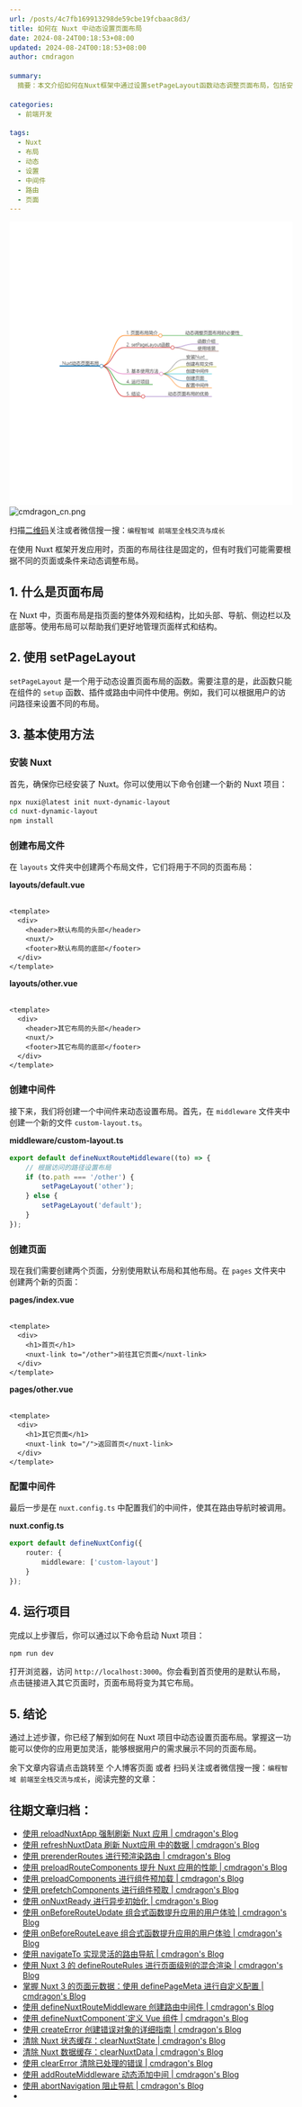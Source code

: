```yaml
---
url: /posts/4c7fb169913298de59cbe19fcbaac8d3/
title: 如何在 Nuxt 中动态设置页面布局
date: 2024-08-24T00:18:53+08:00
updated: 2024-08-24T00:18:53+08:00
author: cmdragon

summary:
  摘要：本文介绍如何在Nuxt框架中通过设置setPageLayout函数动态调整页面布局，包括安装Nuxt、创建不同布局文件及中间件，并通过示例演示如何根据不同路径设置相应布局。

categories:
  - 前端开发

tags:
  - Nuxt
  - 布局
  - 动态
  - 设置
  - 中间件
  - 路由
  - 页面
---
```


<img src="/images/2024_08_24 09_28_57.png" title="2024_08_24 09_28_57.png" alt="2024_08_24 09_28_57.png"/>

<img src="https://api2.cmdragon.cn/upload/cmder/20250304_012821924.jpg" title="cmdragon_cn.png" alt="cmdragon_cn.png"/>


扫描[二维码](https://api2.cmdragon.cn/upload/cmder/20250304_012821924.jpg)关注或者微信搜一搜：`编程智域 前端至全栈交流与成长`

在使用 Nuxt 框架开发应用时，页面的布局往往是固定的，但有时我们可能需要根据不同的页面或条件来动态调整布局。

## 1. 什么是页面布局

在 Nuxt 中，页面布局是指页面的整体外观和结构，比如头部、导航、侧边栏以及底部等。使用布局可以帮助我们更好地管理页面样式和结构。

## 2. 使用 setPageLayout

`setPageLayout` 是一个用于动态设置页面布局的函数。需要注意的是，此函数只能在组件的 `setup`
函数、插件或路由中间件中使用。例如，我们可以根据用户的访问路径来设置不同的布局。

## 3. 基本使用方法

### 安装 Nuxt

首先，确保你已经安装了 Nuxt。你可以使用以下命令创建一个新的 Nuxt 项目：

```bash
npx nuxi@latest init nuxt-dynamic-layout
cd nuxt-dynamic-layout
npm install
```

### 创建布局文件

在 `layouts` 文件夹中创建两个布局文件，它们将用于不同的页面布局：

**layouts/default.vue**

```vue

<template>
  <div>
    <header>默认布局的头部</header>
    <nuxt/>
    <footer>默认布局的底部</footer>
  </div>
</template>
```

**layouts/other.vue**

```vue

<template>
  <div>
    <header>其它布局的头部</header>
    <nuxt/>
    <footer>其它布局的底部</footer>
  </div>
</template>
```

### 创建中间件

接下来，我们将创建一个中间件来动态设置布局。首先，在 `middleware` 文件夹中创建一个新的文件 `custom-layout.ts`。

**middleware/custom-layout.ts**

```typescript
export default defineNuxtRouteMiddleware((to) => {
    // 根据访问的路径设置布局
    if (to.path === '/other') {
        setPageLayout('other');
    } else {
        setPageLayout('default');
    }
});
```

### 创建页面

现在我们需要创建两个页面，分别使用默认布局和其他布局。在 `pages` 文件夹中创建两个新的页面：

**pages/index.vue**

```vue

<template>
  <div>
    <h1>首页</h1>
    <nuxt-link to="/other">前往其它页面</nuxt-link>
  </div>
</template>
```

**pages/other.vue**

```vue

<template>
  <div>
    <h1>其它页面</h1>
    <nuxt-link to="/">返回首页</nuxt-link>
  </div>
</template>
```

### 配置中间件

最后一步是在 `nuxt.config.ts` 中配置我们的中间件，使其在路由导航时被调用。

**nuxt.config.ts**

```typescript
export default defineNuxtConfig({
    router: {
        middleware: ['custom-layout']
    }
});
```

## 4. 运行项目

完成以上步骤后，你可以通过以下命令启动 Nuxt 项目：

```bash
npm run dev
```

打开浏览器，访问 `http://localhost:3000`。你会看到首页使用的是默认布局，点击链接进入其它页面时，页面布局将变为其它布局。

## 5. 结论

通过上述步骤，你已经了解到如何在 Nuxt 项目中动态设置页面布局。掌握这一功能可以使你的应用更加灵活，能够根据用户的需求展示不同的页面布局。

余下文章内容请点击跳转至 个人博客页面 或者 扫码关注或者微信搜一搜：`编程智域 前端至全栈交流与成长`，阅读完整的文章：

## 往期文章归档：

- [使用 reloadNuxtApp 强制刷新 Nuxt 应用 | cmdragon's Blog](https://blog.cmdragon.cn/posts/f47b024ff8b1e13c71741951067ae579/)
- [使用 refreshNuxtData 刷新 Nuxt应用 中的数据 | cmdragon's Blog](https://blog.cmdragon.cn/posts/1d66580f8a7e8510b9f9af6272aecc2e/)
- [使用 prerenderRoutes 进行预渲染路由 | cmdragon's Blog](https://blog.cmdragon.cn/posts/87586efe60054fbbb53f151d9025f356/)
- [使用 preloadRouteComponents 提升 Nuxt 应用的性能 | cmdragon's Blog](https://blog.cmdragon.cn/posts/476d81c3a7972e5b8d84db523437836c/)
- [使用 preloadComponents 进行组件预加载 | cmdragon's Blog](https://blog.cmdragon.cn/posts/b54b94bb4434e506c17b07f68a13bf94/)
- [使用 prefetchComponents 进行组件预取 | cmdragon's Blog](https://blog.cmdragon.cn/posts/a87f935f1fba15457925fce9d47af8f4/)
- [使用 onNuxtReady 进行异步初始化 | cmdragon's Blog](https://blog.cmdragon.cn/posts/838b6733c038fcb291025b2c777b3e8b/)
- [使用 onBeforeRouteUpdate 组合式函数提升应用的用户体验 | cmdragon's Blog](https://blog.cmdragon.cn/posts/d400882a80839b72cf628a6de608f0e8/)
- [使用 onBeforeRouteLeave 组合式函数提升应用的用户体验 | cmdragon's Blog](https://blog.cmdragon.cn/posts/ec76c32456eed5c68935b916beb053c2/)
- [使用 navigateTo 实现灵活的路由导航 | cmdragon's Blog](https://blog.cmdragon.cn/posts/f68163dee0a38a46b874f4885c661f48/)
- [使用 Nuxt 3 的 defineRouteRules 进行页面级别的混合渲染 | cmdragon's Blog](https://blog.cmdragon.cn/posts/a067b4aecdd04032860d7102ebcef604/)
- [掌握 Nuxt 3 的页面元数据：使用 definePageMeta 进行自定义配置 | cmdragon's Blog](https://blog.cmdragon.cn/posts/e0ecc27dccf7a9a8d8bf9a2d4fd3f00b/)
- [使用 defineNuxtRouteMiddleware 创建路由中间件 | cmdragon's Blog](https://blog.cmdragon.cn/posts/9820edb9b255785446531ea7b1ac2269/)
- [使用 defineNuxtComponent`定义 Vue 组件 | cmdragon's Blog](https://blog.cmdragon.cn/posts/8e9977db3a733bc649877087c3b87e91/)
- [使用 createError 创建错误对象的详细指南 | cmdragon's Blog](https://blog.cmdragon.cn/posts/58c4afd983d5e7a26462c4830ef807b5/)
- [清除 Nuxt 状态缓存：clearNuxtState | cmdragon's Blog](https://blog.cmdragon.cn/posts/54aef7263724952013d0fd71fcdcb38e/)
- [清除 Nuxt 数据缓存：clearNuxtData | cmdragon's Blog](https://blog.cmdragon.cn/posts/b14ec150986ae8b8e56d2c37637e04fd/)
- [使用 clearError 清除已处理的错误 | cmdragon's Blog](https://blog.cmdragon.cn/posts/c7681141b499276ec9613c76b8bdb688/)
- [使用 addRouteMiddleware 动态添加中间 | cmdragon's Blog](https://blog.cmdragon.cn/posts/0988eb75d14a8fc3b0db7d072206b8a8/)
- [使用 abortNavigation 阻止导航 | cmdragon's Blog](https://blog.cmdragon.cn/posts/52bba0b4e019da067ec5092a151c2bce/)
-

